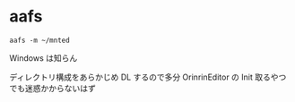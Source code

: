 # aafs

```
aafs -m ~/mnted
```

Windows は知らん

ディレクトリ構成をあらかじめ DL するので多分 OrinrinEditor の Init 取るやつでも迷惑かからないはず
